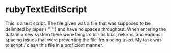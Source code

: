 # rubyTextEditScript

This is a test script.  The file given was a file that was supposed to be delimited by pipes ( "|" ) and have no spaces throughout.  When entering the data in a new system there were things such as tabs, returns, and various spacing issues that were preventing the file from being used.  My task was to script / clean this file in a proficient manner.  
